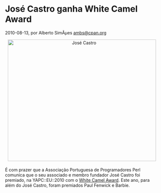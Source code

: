 
# José Castro ganha White Camel Award

 2010-08-13, por Alberto SimÃµes <ambs@cpan.org>

<img alt="José Castro" src="http://perl.pt/2010/08/13/cog.png" class="mt-image-center" style="text-align: center; display: block; margin: 0pt auto 20px;" height="400" width="487" />É com prazer que a Associação Portuguesa de Programadores Perl comunica que o seu associado e membro fundador José Castro foi premiado, na YAPC::EU::2010 com o <a href="http://www.perl.org/advocacy/white_camel/2010.html">White Camel Award</a>. Este ano, para além do José Castro, foram premiados Paul Fenwick e Barbie.<br /><br />

